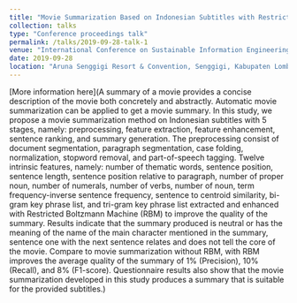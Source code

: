 ```yaml
---
title: "Movie Summarization Based on Indonesian Subtitles with Restricted Boltzmann Machine"
collection: talks
type: "Conference proceedings talk"
permalink: /talks/2019-09-28-talk-1
venue: "International Conference on Sustainable Information Engineering and Technology (SIET) 2019"
date: 2019-09-28
location: "Aruna Senggigi Resort & Convention, Senggigi, Kabupaten Lombok Barat, West Nusa Tenggara, Indonesia"
---
```


[More information here](A summary of a movie provides a concise description of the movie both concretely and abstractly. Automatic movie summarization can be applied to get a movie summary. In this study, we propose a movie summarization method on Indonesian subtitles with 5 stages, namely: preprocessing, feature extraction, feature enhancement, sentence ranking, and summary generation. The preprocessing consist of document segmentation, paragraph segmentation, case folding, normalization, stopword removal, and part-of-speech tagging. Twelve intrinsic features, namely: number of thematic words, sentence position, sentence length, sentence position relative to paragraph, number of proper noun, number of numerals, number of verbs, number of noun, term frequency-inverse sentence frequency, sentence to centroid similarity, bi-gram key phrase list, and tri-gram key phrase list extracted and enhanced with Restricted Boltzmann Machine (RBM) to improve the quality of the summary. Results indicate that the summary produced is neutral or has the meaning of the name of the main character mentioned in the summary, sentence one with the next sentence relates and does not tell the core of the movie. Compare to movie summarization without RBM, with RBM improves the average quality of the summary of 1% (Precision), 10% (Recall), and 8% (F1-score). Questionnaire results also show that the movie summarization developed in this study produces a summary that is suitable for the provided subtitles.)
